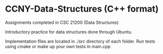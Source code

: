 # CCNY-Data-Structures (C++ format)
Assignments completed in CSC 21200 (Data Structures)

Introductory practice for data structures done through Ubuntu.

Implementation files are located in ./src directory of each folder. Run tests using cmake or make up your own tests in main.cpp

